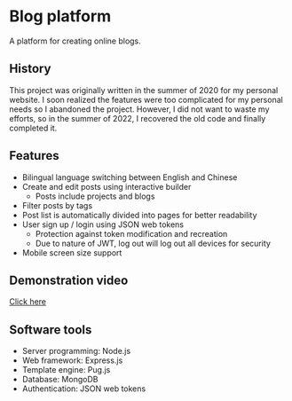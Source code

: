# Blog platform
A platform for creating online blogs.
## History
This project was originally written in the summer of 2020 for my personal website. I soon realized the features were too complicated for my personal needs so I abandoned the project. However, I did not want to waste my efforts, so in the summer of 2022, I recovered the old code and finally completed it.
## Features
- Bilingual language switching between English and Chinese
- Create and edit posts using interactive builder
  - Posts include projects and blogs
- Filter posts by tags
- Post list is automatically divided into pages for better readability
- User sign up / login using JSON web tokens
  - Protection against token modification and recreation
  - Due to nature of JWT, log out will log out all devices for security
- Mobile screen size support
## Demonstration video
[Click here](video.webm)
## Software tools
- Server programming: Node.js
- Web framework: Express.js
- Template engine: Pug.js
- Database: MongoDB
- Authentication: JSON web tokens
